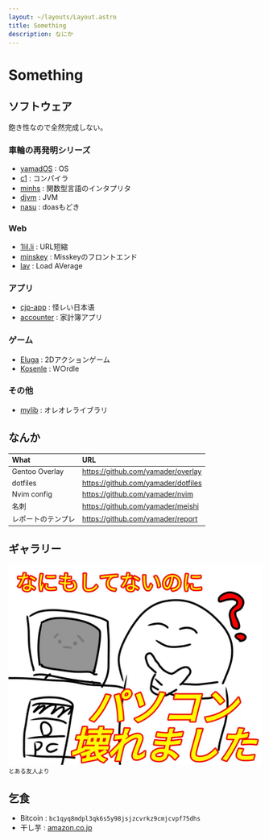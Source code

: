 ```yaml
---
layout: ~/layouts/Layout.astro
title: Something
description: なにか
---
```


# Something

## ソフトウェア

飽き性なので全然完成しない。

### 車輪の再発明シリーズ

- [yamadOS](/software/yamados/) : OS
- [c1](/software/c1/) : コンパイラ
- [minhs](/software/minhs/) : 関数型言語のインタプリタ<!-- - [dname](/software/dname/) : 権威 -->
- [djvm](/software/djvm/) : JVM<!-- - [dinit](/software/dinit/) : SysV互換init --><!-- - [coreutils](/software/coreutils/) : coreutilsもどき -->
- [nasu](/software/nasu/) : doasもどき

### Web

- [1lil.li](/service/1lilli/) : URL短縮
- [minskey](/software/minskey/) : Misskeyのフロントエンド
- [lav](/software/lav/) : Load AVerage
<!-- - [yamadom](/software/yamadom/) : Virtual DOM -->

### アプリ

<!-- - [DroidSKK](/software/droidskk/) : Android向けSKK -->
- [cjp-app](/software/cjp-app/) : 怪レい日本语
- [accounter](/software/accounter/) : 家計簿アプリ

### ゲーム

- [Eluga](/software/eluga/) : 2Dアクションゲーム
- [Kosenle](/software/kosenle/) : W○rdle

### その他

- [mylib](/software/mylib/) : オレオレライブラリ

## なんか

| What               | URL                                 |
|:------------------ |:----------------------------------- |
| Gentoo Overlay     | https://github.com/yamader/overlay  |
| dotfiles           | https://github.com/yamader/dotfiles |
| Nvim config        | https://github.com/yamader/nvim     |
| 名刺               | https://github.com/yamader/meishi   |
| レポートのテンプレ | https://github.com/yamader/report   |

## ギャラリー

![PC break](./_broken.jpg)
<small>とある友人より</small>

## 乞食

- Bitcoin : `bc1qyq8mdpl3qk6s5y98jsjzcvrkz9cmjcvpf75dhs`
- 干し芋 : [amazon.co.jp](https://wish.dyama.net)
